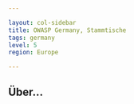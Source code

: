 ```yaml
---

layout: col-sidebar
title: OWASP Germany, Stammtische
tags: germany
level: 5
region: Europe

---
```



## Über...

